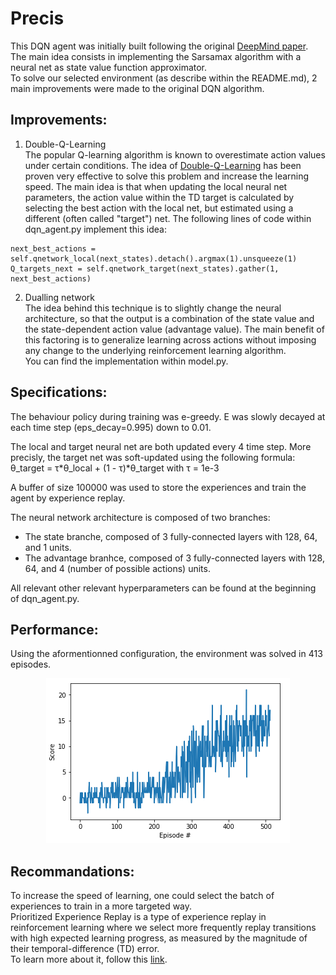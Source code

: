 # Precis

This DQN agent was initially built following the original [DeepMind paper](https://storage.googleapis.com/deepmind-media/dqn/DQNNaturePaper.pdf).  
The main idea consists in implementing the Sarsamax algorithm with a neural net as state value function approximator.  
To solve our selected environment (as describe within the README.md), 2 main improvements were made to the original DQN algorithm. 

## Improvements:
1) Double-Q-Learning  
The popular Q-learning algorithm is known to overestimate action values under certain conditions. The idea of [Double-Q-Learning](https://arxiv.org/abs/1509.06461) has been proven very effective to solve this problem and increase the learning speed.
The main idea is that when updating the local neural net parameters, the action value within the TD target is calculated by selecting the best action with the local net, but estimated using a different (often called "target") net.
 The following lines of code within dqn_agent.py implement this idea:  
 ```
next_best_actions = self.qnetwork_local(next_states).detach().argmax(1).unsqueeze(1)
Q_targets_next = self.qnetwork_target(next_states).gather(1, next_best_actions)
```


2) Dualling network  
The idea behind this technique is to slightly change the neural architecture, so that the output is a combination of the state value and the state-dependent action value (advantage value). 
The main benefit of this factoring is to generalize learning across actions without imposing any change to the underlying reinforcement learning algorithm.  
You can find the implementation within model.py.

## Specifications: 

The behaviour policy during training was e-greedy. E was slowly decayed at each time step (eps_decay=0.995) down to 0.01.  
  
The local and target neural net are both updated every 4 time step. More precisly, the target net was soft-updated using the following formula:  θ_target = τ*θ_local + (1 - τ)*θ_target with τ = 1e-3  
  
A buffer of size 100000 was used to store the experiences and train the agent by experience replay.  
  
The neural network architecture is composed of two branches:  
- The state branche, composed of 3 fully-connected layers with 128, 64, and 1 units.
- The advantage branhce, composed of 3 fully-connected layers with 128, 64, and 4 (number of possible actions) units.
  
All relevant other relevant hyperparameters can be found at the beginning of dqn_agent.py.

## Performance: 
Using the aformentionned configuration, the environment was solved in 413 episodes.
<p align="center">
  <img src="https://github.com/ClemPalf/Deep-RL-agents/blob/main/Improved%20DQN/images/Results.png"/>
</p>

## Recommandations: 
To increase the speed of learning, one could select the batch of experiences to train in a more targeted way.  
Prioritized Experience Replay is a type of experience replay in reinforcement learning where we select more frequently replay transitions with high expected learning progress, as measured by the magnitude of their temporal-difference (TD) error.  
To learn more about it, follow this [link](https://arxiv.org/abs/1511.05952).


